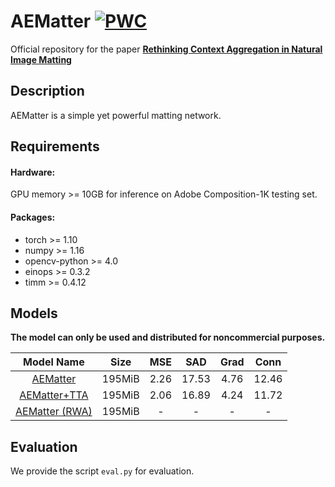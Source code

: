 # AEMatter [![PWC](https://img.shields.io/endpoint.svg?url=https://paperswithcode.com/badge/rethinking-context-aggregation-in-natural/image-matting-on-composition-1k-1)](https://paperswithcode.com/sota/image-matting-on-composition-1k-1?p=rethinking-context-aggregation-in-natural)

Official repository for the paper [**Rethinking Context Aggregation in Natural Image Matting**](https://arxiv.org/abs/2304.01171)

## Description

AEMatter is a simple yet powerful matting network.

## Requirements
#### Hardware:

GPU memory >= 10GB for inference on Adobe Composition-1K testing set.

#### Packages:

- torch >= 1.10
- numpy >= 1.16
- opencv-python >= 4.0
- einops >= 0.3.2
- timm >= 0.4.12

## Models
**The model can only be used and distributed for noncommercial purposes.** 

| Model Name  |   Size   | MSE | SAD | Grad | Conn |
| :------------: |:-----------:| :----:|:---:|:---:|:---:|
| [AEMatter](https://mega.nz/file/7N4AEKrS#L4h3Cm2qLMMbwBGm1lyGOmVDTXJwDMAi4BlBauqNHrI) | 195MiB | 2.26 | 17.53 | 4.76 | 12.46 |
| [AEMatter+TTA](https://mega.nz/file/7N4AEKrS#L4h3Cm2qLMMbwBGm1lyGOmVDTXJwDMAi4BlBauqNHrI) | 195MiB | 2.06 | 16.89 | 4.24 | 11.72 |
| [AEMatter (RWA)](https://mega.nz/file/OEAhHAwB#jt_qn4v5RA1nNX4URDCjqDUA0Xu-UILRJJq9CCB13dk) | 195MiB | - | - | - | - |

## Evaluation
We provide the script `eval.py`  for evaluation.


